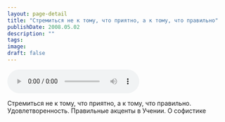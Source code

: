 ```yaml
---
layout: page-detail
title: "Стремиться не к тому, что приятно, а к тому, что правильно"
publishDate: 2008.05.02
description: ""
tags:
image:
draft: false
---
```


<audio title="2008.05.02 - Стремиться не к тому, что приятно, а к тому, что правильно.mp3" src="/upload/iblock/dd8/dd8cc7a1bf41f397ca587f90e6d94444.mp3" controls=""></audio>

 Стремиться не к тому, что приятно, а к тому, что правильно.  
 Удовлетворенность. Правильные акценты в Учении. О софистике   

  
